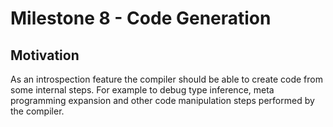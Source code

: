 # Milestone 8 - Code Generation

## Motivation

As an introspection feature the compiler should be able to create code from some internal steps. For example to debug type inference, meta programming expansion and other code manipulation steps performed by the compiler.
